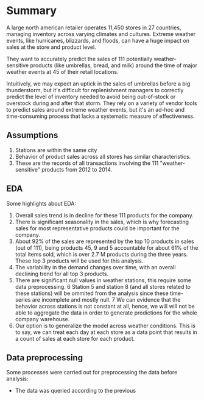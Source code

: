 # Summary

A large north american retailer  operates 11,450 stores in 27 countries, managing inventory across varying climates and cultures. Extreme weather events, like hurricanes, blizzards, and floods, can have a huge impact on sales at the store and product level. 

They want to accurately predict the sales of 111 potentially weather-sensitive products (like umbrellas, bread, and milk) around the time of major weather events at 45 of their retail locations. 

Intuitively, we may expect an uptick in the sales of umbrellas before a big thunderstorm, but it's difficult for replenishment managers to correctly predict the level of inventory needed to avoid being out-of-stock or overstock during and after that storm. They rely on a variety of vendor tools to predict sales around extreme weather events, but it's an ad-hoc and time-consuming process that lacks a systematic measure of effectiveness. 

## Assumptions

1. Stations are within the same city
2. Behavior of product sales across all stores has similar characteristics.
3. These are the records of all transactions involving the 111 "weather-sensitive" products from 2012 to 2014.

## EDA

Some highlights about EDA:

1. Overall sales trend is in decline for these 111 products for the company.
2. There is significant seasonality in the sales, which is why forecasting sales for most representative products could be important for the company.
3. About 92% of the sales are represented by the top 10 products in sales (out of 111), being products 45, 9 and 5 accountable for about 61% of the total items sold, which is over 2.7 M products during the three years. These top 3 products will be used for this analysis.
4. The variability in the demand changes over time, with an overall declining trend for all top 3 products. 
5. There are significant null values in weather stations, this require some data preprocessing.
6 Station 5 and station 8 (and all stores related to these stations) will be ommited from the analysis since these time-series are incomplete and mostly null.
7 We can evidence that the behavior across stations is not constant at all, hence, we will will not be able to aggregate the data in order to generate predictions for the whole company warehouse.
8. Our option is to generalize the model across weather conditions. This is to say, we can treat each day at each store as a data point that results in a count of sales at each store for each product.

## Data preprocessing

Some processes were carried out for preprocessing the data before analysis:

* The data was queried according to the previous
